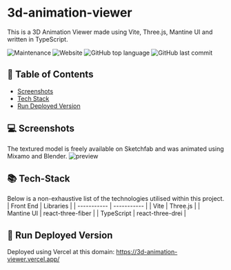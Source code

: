 # 3d-animation-viewer
This is a 3D Animation Viewer made using Vite, Three.js, Mantine UI and written in TypeScript.

![Maintenance](https://img.shields.io/maintenance/yes/2023)
![Website](https://img.shields.io/website?url=https%3A%2F%2F3d-animation-viewer.vercel.app%2F)
![GitHub top language](https://img.shields.io/github/languages/top/m-foskett/3d-animation-viewer)
![GitHub last commit](https://img.shields.io/github/last-commit/m-foskett/3d-animation-viewer)

## :scroll: Table of Contents
- [Screenshots](#computer-screenshots)
- [Tech Stack](#books-tech-stack)
- [Run Deployed Version](#running-run-deployed-version)

## :computer: Screenshots
The textured model is freely available on Sketchfab and was animated using Mixamo and Blender.
![preview](https://github.com/m-foskett/3d-animation-viewer/blob/master/preview.gif)

## :books: Tech-Stack
Below is a non-exhaustive list of the technologies utilised within this project.
| Front End | Libraries |
| ----------- | ----------- |
| Vite | Three.js |
| Mantine UI | react-three-fiber |
| TypeScript | react-three-drei |

## :running: Run Deployed Version
Deployed using Vercel at this domain: 
https://3d-animation-viewer.vercel.app/
